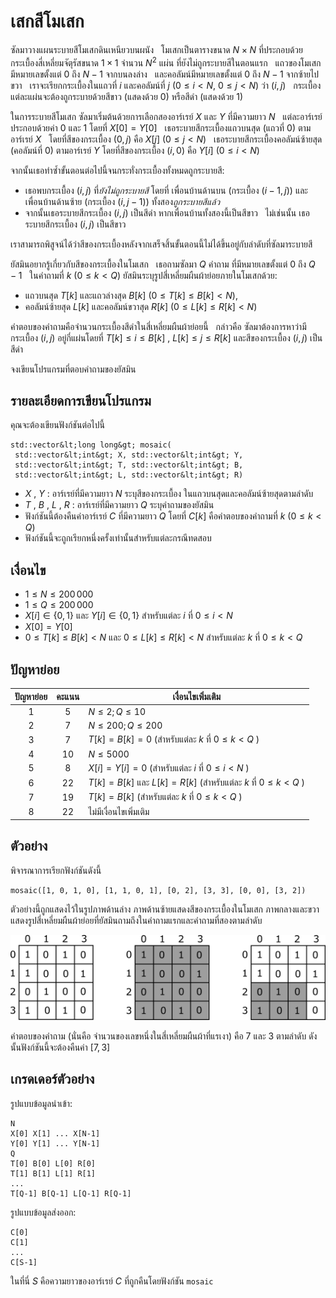 # เสกสีโมเสก

ซัลมาวางแผนระบายสีโมเสกดินเหนียวบนผนัง &nbsp;
โมเสกเป็นตารางขนาด $N \times N$ ที่ประกอบด้วยกระเบื้องสี่เหลี่ยมจัตุรัสขนาด $1 \times 1$ จำนวน $N^2$ แผ่น  ที่ยังไม่ถูกระบายสีในตอนแรก &nbsp;
แถวของโมเสกมีหมายเลขตั้งแต่ $0$ ถึง $N-1$ จากบนลงล่าง &nbsp;
 และคอลัมน์มีหมายเลขตั้งแต่ $0$ ถึง $N-1$ จากซ้ายไปขวา &nbsp;
เราจะเรียกกระเบื้องในแถวที่ $i$ และคอลัมน์ที่ $j$ ($0 \leq i < N$, $0 \leq j < N$) ว่า $(i,j)$ &nbsp;
กระเบื้องแต่ละแผ่นจะต้องถูกระบายด้วยสีขาว (แสดงด้วย $0$) หรือสีดำ (แสดงด้วย $1$) &nbsp;

ในการระบายสีโมเสก ซัลมาเริ่มต้นด้วยการเลือกสองอาร์เรย์ $X$ และ $Y$ ที่มีความยาว $N$ &nbsp;
แต่ละอาร์เรย์ประกอบด้วยค่า $0$ และ $1$ โดยที่ $X[0] = Y[0]$ &nbsp;
เธอระบายสีกระเบื้องแถวบนสุด (แถวที่ $0$) ตามอาร์เรย์ $X$ &nbsp;
 โดยที่สีของกระเบื้อง $(0,j)$ คือ $X[j]$ ($0 \leq j < N$) &nbsp;
เธอระบายสีกระเบื้องคอลัมน์ซ้ายสุด (คอลัมน์ที่ $0$) ตามอาร์เรย์ $Y$ โดยที่สีของกระเบื้อง $(i,0)$ คือ $Y[i]$ ($0 \leq i < N$) &nbsp;

จากนั้นเธอทำซ้ำขั้นตอนต่อไปนี้จนกระทั่งกระเบื้องทั้งหมดถูกระบายสี:
* เธอพบกระเบื้อง $(i,j)$ ที่*ยังไม่ถูกระบายสี* โดยที่
 เพื่อนบ้านด้านบน (กระเบื้อง $(i-1, j)$) และเพื่อนบ้านด้านซ้าย (กระเบื้อง $(i, j-1)$)
 ทั้งสอง*ถูกระบายสีแล้ว* 
* จากนั้นเธอระบายสีกระเบื้อง $(i,j)$ เป็นสีดำ หากเพื่อนบ้านทั้งสองนี้เป็นสีขาว &nbsp;
 ไม่เช่นนั้น เธอระบายสีกระเบื้อง $(i, j)$ เป็นสีขาว

เราสามารถพิสูจน์ได้ว่าสีของกระเบื้องหลังจากเสร็จสิ้นขั้นตอนนี้ไม่ได้ขึ้นอยู่กับลำดับที่ซัลมาระบายสี
 
ยัสมินอยากรู้เกี่ยวกับสีของกระเบื้องในโมเสก &nbsp;
เธอถามซัลมา $Q$ คำถาม ที่มีหมายเลขตั้งแต่ $0$ ถึง $Q-1$ &nbsp;
ในคำถามที่ $k$ ($0 \leq k < Q$)
 ยัสมินระบุรูปสี่เหลี่ยมผืนผ้าย่อยภายในโมเสกด้วย:
* แถวบนสุด $T[k]$ และแถวล่างสุด $B[k]$ ($0 \leq T[k] \leq B[k] < N$),
* คอลัมน์ซ้ายสุด $L[k]$ และคอลัมน์ขวาสุด $R[k]$ ($0 \leq L[k] \leq R[k] < N$)

คำตอบของคำถามคือจำนวนกระเบื้องสีดำในสี่เหลี่ยมผืนผ้าย่อยนี้ &nbsp;
กล่าวคือ ซัลมาต้องการหาว่ามีกระเบื้อง $(i, j)$ อยู่กี่แผ่นโดยที่ $T[k] \leq i \leq B[k]$ , $L[k] \leq j \leq R[k]$ และสีของกระเบื้อง $(i,j)$ เป็นสีดำ

จงเขียนโปรแกรมที่ตอบคำถามของยัสมิน

## รายละเอียดการเขียนโปรแกรม

คุณจะต้องเขียนฟังก์ชันต่อไปนี้

```
std::vector&lt;long long&gt; mosaic(
 std::vector&lt;int&gt; X, std::vector&lt;int&gt; Y,
 std::vector&lt;int&gt; T, std::vector&lt;int&gt; B,
 std::vector&lt;int&gt; L, std::vector&lt;int&gt; R)
```

* $X$ , $Y$ : อาร์เรย์ที่มีความยาว $N$ ระบุสีของกระเบื้อง
 ในแถวบนสุดและคอลัมน์ซ้ายสุดตามลำดับ
* $T$ , $B$ , $L$ , $R$ : อาร์เรย์ที่มีความยาว $Q$ ระบุคำถามของยัสมิน
* ฟังก์ชันนี้ต้องคืนค่าอาร์เรย์ $C$ ที่มีความยาว $Q$
 โดยที่ $C[k]$ คือคำตอบของคำถามที่ $k$ ($0 \leq k < Q$)
* ฟังก์ชันนี้จะถูกเรียกหนึ่งครั้งเท่านั้นสำหรับแต่ละกรณีทดสอบ

## เงื่อนไข

* $1 \leq N \leq 200\,000$
* $1 \leq Q \leq 200\,000$
* $X[i] \in \{0, 1\}$ และ $Y[i] \in \{0, 1\}$ สำหรับแต่ละ $i$ ที่ $0 \leq i < N$
* $X[0] = Y[0]$
* $0 \leq T[k] \leq B[k] < N$ และ $0 \leq L[k] \leq R[k] < N$
 สำหรับแต่ละ $k$ ที่ $0 \leq k < Q$

## ปัญหาย่อย

| ปัญหาย่อย | คะแนน | เงื่อนไขเพิ่มเติม |
| :-----: | :----: | ---------------------- |
| 1 | $5$ | $N \leq 2; Q \leq 10$
| 2 | $7$ | $N \leq 200; Q \leq 200$
| 3 | $7$ | $T[k] = B[k] = 0$ (สำหรับแต่ละ $k$ ที่ $0 \leq k < Q$ )
| 4 | $10$ | $N \leq 5000$
| 5 | $8$ | $X[i] = Y[i] = 0$ (สำหรับแต่ละ $i$ ที่ $0 \leq i < N$ )
| 6 | $22$ | $T[k] = B[k]$ และ $L[k] = R[k]$ (สำหรับแต่ละ $k$ ที่ $0 \leq k < Q$ )
| 7 | $19$ | $T[k] = B[k]$ (สำหรับแต่ละ $k$ ที่ $0 \leq k < Q$ )
| 8 | $22$ | ไม่มีเงื่อนไขเพิ่มเติม

## ตัวอย่าง

พิจารณาการเรียกฟังก์ชันดังนี้

```
mosaic([1, 0, 1, 0], [1, 1, 0, 1], [0, 2], [3, 3], [0, 0], [3, 2])
```

ตัวอย่างนี้ถูกแสดงไว้ในรูปภาพด้านล่าง
ภาพด้านซ้ายแสดงสีของกระเบื้องในโมเสก
ภาพกลางและขวาแสดงรูปสี่เหลี่ยมผืนผ้าย่อยที่ยัสมินถามถึงในคำถามแรกและคำถามที่สองตามลำดับ

![](example.png "550")

คำตอบของคำถาม
 (นั่นคือ จำนวนของเลขหนึ่งในสี่เหลี่ยมผืนผ้าที่แรเงา)
 คือ 7 และ 3 ตามลำดับ
ดังนั้นฟังก์ชันนี้จะต้องคืนค่า $[7, 3]$

## เกรดเดอร์ตัวอย่าง

รูปแบบข้อมูลนำเข้า:

```
N
X[0] X[1] ... X[N-1]
Y[0] Y[1] ... Y[N-1]
Q
T[0] B[0] L[0] R[0]
T[1] B[1] L[1] R[1]
...
T[Q-1] B[Q-1] L[Q-1] R[Q-1]
```

รูปแบบข้อมูลส่งออก:

```
C[0]
C[1]
...
C[S-1]
```

ในที่นี่ $S$ คือความยาวของอาร์เรย์ $C$ ที่ถูกคืนโดยฟังก์ชัน `mosaic`